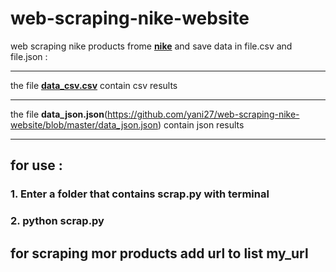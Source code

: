 # web-scraping-nike-website
web scraping nike products frome [**nike**](https://store.nike.com/fr/fr_fr) and save data in file.csv and file.json :

***
the file [**data_csv.csv**](https://github.com/yani27/web-scraping-nike-website/blob/master/data_csv.csv) contain csv results
***
the file **data_json.json**(https://github.com/yani27/web-scraping-nike-website/blob/master/data_json.json) contain json results
***
## for use :
### 1. Enter a folder that contains scrap.py with terminal
### 2. python scrap.py

## for scraping mor products add **url** to list **my_url**
